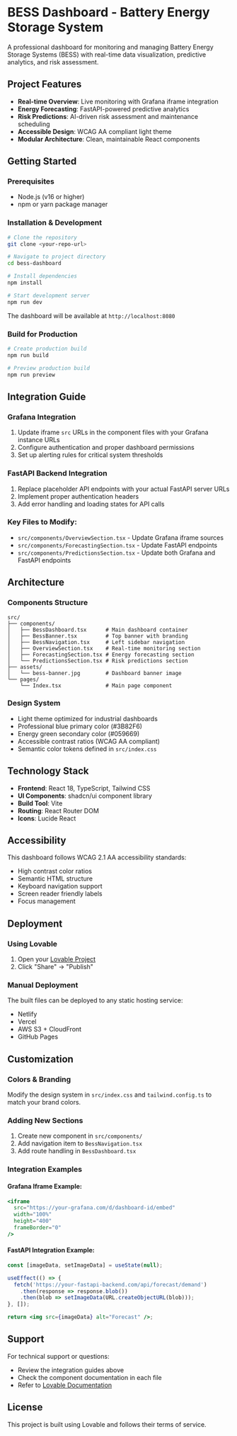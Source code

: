 # BESS Dashboard - Battery Energy Storage System

A professional dashboard for monitoring and managing Battery Energy Storage Systems (BESS) with real-time data visualization, predictive analytics, and risk assessment.

## Project Features

- **Real-time Overview**: Live monitoring with Grafana iframe integration
- **Energy Forecasting**: FastAPI-powered predictive analytics
- **Risk Predictions**: AI-driven risk assessment and maintenance scheduling
- **Accessible Design**: WCAG AA compliant light theme
- **Modular Architecture**: Clean, maintainable React components

## Getting Started

### Prerequisites
- Node.js (v16 or higher)
- npm or yarn package manager

### Installation & Development

```bash
# Clone the repository
git clone <your-repo-url>

# Navigate to project directory
cd bess-dashboard

# Install dependencies
npm install

# Start development server
npm run dev
```

The dashboard will be available at `http://localhost:8080`

### Build for Production

```bash
# Create production build
npm run build

# Preview production build
npm run preview
```

## Integration Guide

### Grafana Integration
1. Update iframe `src` URLs in the component files with your Grafana instance URLs
2. Configure authentication and proper dashboard permissions
3. Set up alerting rules for critical system thresholds

### FastAPI Backend Integration
1. Replace placeholder API endpoints with your actual FastAPI server URLs
2. Implement proper authentication headers
3. Add error handling and loading states for API calls

### Key Files to Modify:
- `src/components/OverviewSection.tsx` - Update Grafana iframe sources
- `src/components/ForecastingSection.tsx` - Update FastAPI endpoints
- `src/components/PredictionsSection.tsx` - Update both Grafana and FastAPI endpoints

## Architecture

### Components Structure
```
src/
├── components/
│   ├── BessDashboard.tsx      # Main dashboard container
│   ├── BessBanner.tsx         # Top banner with branding
│   ├── BessNavigation.tsx     # Left sidebar navigation
│   ├── OverviewSection.tsx    # Real-time monitoring section
│   ├── ForecastingSection.tsx # Energy forecasting section
│   └── PredictionsSection.tsx # Risk predictions section
├── assets/
│   └── bess-banner.jpg        # Dashboard banner image
└── pages/
    └── Index.tsx              # Main page component
```

### Design System
- Light theme optimized for industrial dashboards
- Professional blue primary color (#3B82F6)
- Energy green secondary color (#059669)
- Accessible contrast ratios (WCAG AA compliant)
- Semantic color tokens defined in `src/index.css`

## Technology Stack

- **Frontend**: React 18, TypeScript, Tailwind CSS
- **UI Components**: shadcn/ui component library
- **Build Tool**: Vite
- **Routing**: React Router DOM
- **Icons**: Lucide React

## Accessibility

This dashboard follows WCAG 2.1 AA accessibility standards:
- High contrast color ratios
- Semantic HTML structure
- Keyboard navigation support
- Screen reader friendly labels
- Focus management

## Deployment

### Using Lovable
1. Open your [Lovable Project](https://lovable.dev/projects/0447db2b-b61e-4316-a6d4-f3fc9595973f)
2. Click "Share" → "Publish"

### Manual Deployment
The built files can be deployed to any static hosting service:
- Netlify
- Vercel
- AWS S3 + CloudFront
- GitHub Pages

## Customization

### Colors & Branding
Modify the design system in `src/index.css` and `tailwind.config.ts` to match your brand colors.

### Adding New Sections
1. Create new component in `src/components/`
2. Add navigation item to `BessNavigation.tsx`
3. Add route handling in `BessDashboard.tsx`

### Integration Examples

#### Grafana Iframe Example:
```jsx
<iframe
  src="https://your-grafana.com/d/dashboard-id/embed"
  width="100%"
  height="400"
  frameBorder="0"
/>
```

#### FastAPI Integration Example:
```jsx
const [imageData, setImageData] = useState(null);

useEffect(() => {
  fetch('https://your-fastapi-backend.com/api/forecast/demand')
    .then(response => response.blob())
    .then(blob => setImageData(URL.createObjectURL(blob)));
}, []);

return <img src={imageData} alt="Forecast" />;
```

## Support

For technical support or questions:
- Review the integration guides above
- Check the component documentation in each file
- Refer to [Lovable Documentation](https://docs.lovable.dev/)

## License

This project is built using Lovable and follows their terms of service.